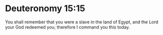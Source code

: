 # Deuteronomy 15:15

You shall remember that you were a slave in the land of Egypt, and the Lord your God redeemed you; therefore I command you this today.
